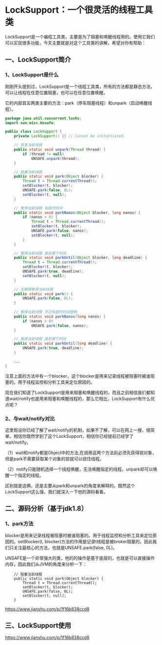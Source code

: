 # LockSupport：一个很灵活的线程工具类

LockSupport是一个编程工具类，主要是为了阻塞和唤醒线程用的。使用它我们可以实现很多功能，今天主要就是对这个工具类的讲解，希望对你有帮助：

## **一、LockSupport简介**

### **1、LockSupport是什么**

刚刚开头提到过，LockSupport是一个线程工具类，所有的方法都是静态方法，可以让线程在任意位置阻塞，也可以在任意位置唤醒。

它的内部其实两类主要的方法：park（停车阻塞线程）和unpark（启动唤醒线程）。

```java
package java.util.concurrent.locks;
import sun.misc.Unsafe;

public class LockSupport {
    private LockSupport() {} // Cannot be instantiated.

    // 恢复当前线程
    public static void unpark(Thread thread) {
        if (thread != null)
            UNSAFE.unpark(thread);
    }

    // 阻塞当前线程
    public static void park(Object blocker) {
        Thread t = Thread.currentThread();
        setBlocker(t, blocker);
        UNSAFE.park(false, 0L);
        setBlocker(t, null);
    }

    // 暂停当前线程 有超时时间
    public static void parkNanos(Object blocker, long nanos) {
        if (nanos > 0) {
            Thread t = Thread.currentThread();
            setBlocker(t, blocker);
            UNSAFE.park(false, nanos);
            setBlocker(t, null);
        }
    }

    // 暂停当前线程 直到某个时间
    public static void parkUntil(Object blocker, long deadline) {
        Thread t = Thread.currentThread();
        setBlocker(t, blocker);
        UNSAFE.park(true, deadline);
        setBlocker(t, null);
    }

    // 无期限暂停当前线程
    public static void park() {
        UNSAFE.park(false, 0L);
    }
     
    // 暂停当前线程 不过有超时时间限制
    public static void parkNanos(long nanos) {
        if (nanos > 0)
            UNSAFE.park(false, nanos);
    }

    // 暂停当前线程 直到某个时间
    public static void parkUntil(long deadline) {
        UNSAFE.park(true, deadline);
    }

    ...
}

```

注意上面的方法中有一个blocker，这个blocker是用来记录线程被阻塞时被谁阻塞的。用于线程监控和分析工具来定位原因的。

现在我们知道了LockSupport是用来阻塞和唤醒线程的，而且之前相信我们都知道wait/notify也是用来阻塞和唤醒线程的，那么它相比，LockSupport有什么优点呢？

### **2、与wait/notify对比**

这里假设你已经了解了wait/notify的机制，如果不了解，可以在网上一搜，很简单。相信你既然学到了这个LockSupport，相信你已经提前已经学了wait/notify。

（1）wait和notify都是Object中的方法,在调用这两个方法前必须先获得锁对象，但是park不需要获取某个对象的锁就可以锁住线程。

（2）notify只能随机选择一个线程唤醒，无法唤醒指定的线程，unpark却可以唤醒一个指定的线程。

区别就是这俩，还是主要从park和unpark的角度来解释的。既然这个LockSupport这么强，我们就深入一下他的源码看看。

## **二、源码分析（基于jdk1.8）**

### **1、park方法**

blocker是用来记录线程被阻塞时被谁阻塞的。用于线程监控和分析工具来定位原因的。setBlocker(t, blocker)方法的作用是记录t线程是被broker阻塞的。因此我们只关注最核心的方法，也就是UNSAFE.park(false, 0L)。

UNSAFE是一个非常强大的类，他的的操作是基于底层的，也就是可以直接操作内存，因此我们从JVM的角度来分析一下：

```
    // 阻塞当前线程
    public static void park(Object blocker) {
        Thread t = Thread.currentThread();
        setBlocker(t, blocker);
        UNSAFE.park(false, 0L);
        setBlocker(t, null);
    }
```

https://www.jianshu.com/p/1f16b838ccd8

## **三、LockSupport使用**

https://www.jianshu.com/p/1f16b838ccd8